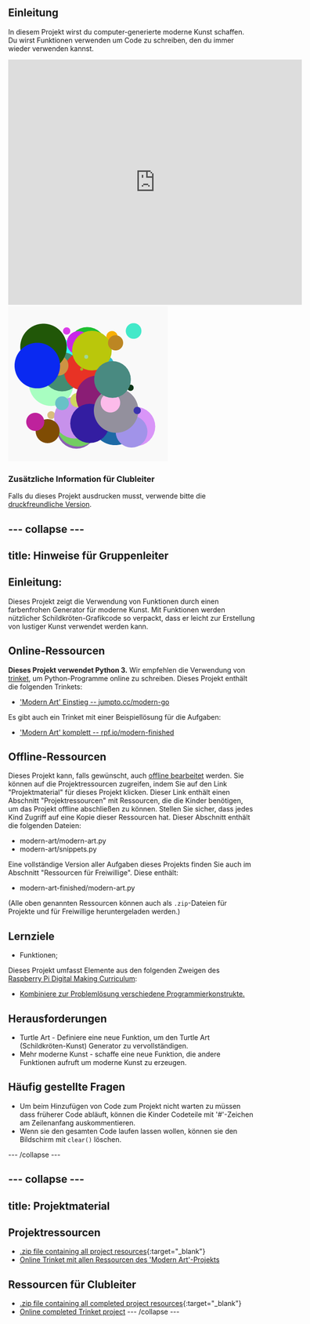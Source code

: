 ## Einleitung

In diesem Projekt wirst du computer-generierte moderne Kunst schaffen. Du wirst Funktionen verwenden um Code zu schreiben, den du immer wieder verwenden kannst.

<div class="trinket">
  <iframe src="https://trinket.io/embed/python/47bbc2fc2b?outputOnly=true&start=result" width="600" height="500" frameborder="0" marginwidth="0" marginheight="0" allowfullscreen>
  </iframe>
  <img src="images/modern-finished.png">
</div>

### Zusätzliche Information für Clubleiter

Falls du dieses Projekt ausdrucken musst, verwende bitte die [druckfreundliche Version](https://projects.raspberrypi.org/en/projects/modern-art/print).

## \--- collapse \---

## title: Hinweise für Gruppenleiter

## Einleitung:

Dieses Projekt zeigt die Verwendung von Funktionen durch einen farbenfrohen Generator für moderne Kunst. Mit Funktionen werden nützlicher Schildkröten-Grafikcode so verpackt, dass er leicht zur Erstellung von lustiger Kunst verwendet werden kann.

## Online-Ressourcen

**Dieses Projekt verwendet Python 3.** Wir empfehlen die Verwendung von [trinket](https://trinket.io/), um Python-Programme online zu schreiben. Dieses Projekt enthält die folgenden Trinkets:

* ['Modern Art' Einstieg -- jumpto.cc/modern-go](http://jumpto.cc/modern-go)

Es gibt auch ein Trinket mit einer Beispiellösung für die Aufgaben:

* ['Modern Art' komplett -- rpf.io/modern-finished](https://rpf.io/modern-finished)

## Offline-Ressourcen

Dieses Projekt kann, falls gewünscht, auch [offline bearbeitet](https://www.codeclubprojects.org/en-GB/resources/python-working-offline/) werden. Sie können auf die Projektressourcen zugreifen, indem Sie auf den Link "Projektmaterial" für dieses Projekt klicken. Dieser Link enthält einen Abschnitt "Projektressourcen" mit Ressourcen, die die Kinder benötigen, um das Projekt offline abschließen zu können. Stellen Sie sicher, dass jedes Kind Zugriff auf eine Kopie dieser Ressourcen hat. Dieser Abschnitt enthält die folgenden Dateien:

* modern-art/modern-art.py
* modern-art/snippets.py

Eine vollständige Version aller Aufgaben dieses Projekts finden Sie auch im Abschnitt "Ressourcen für Freiwillige". Diese enthält:

* modern-art-finished/modern-art.py

(Alle oben genannten Ressourcen können auch als `.zip`-Dateien für Projekte und für Freiwillige heruntergeladen werden.)

## Lernziele

* Funktionen;

Dieses Projekt umfasst Elemente aus den folgenden Zweigen des [Raspberry Pi Digital Making Curriculum](http://rpf.io/curriculum):

* [Kombiniere zur Problemlösung verschiedene Programmierkonstrukte.](https://www.raspberrypi.org/curriculum/programming/builder)

## Herausforderungen

* Turtle Art - Definiere eine neue Funktion, um den Turtle Art (Schildkröten-Kunst) Generator zu vervollständigen.
* Mehr moderne Kunst - schaffe eine neue Funktion, die andere Funktionen aufruft um moderne Kunst zu erzeugen.

## Häufig gestellte Fragen

* Um beim Hinzufügen von Code zum Projekt nicht warten zu müssen dass früherer Code abläuft, können die Kinder Codeteile mit '#'-Zeichen am Zeilenanfang auskommentieren.
* Wenn sie den gesamten Code laufen lassen wollen, können sie den Bildschirm mit `clear()` löschen. 

\--- /collapse \---

## \--- collapse \---

## title: Projektmaterial

## Projektressourcen

* [.zip file containing all project resources](http://rpf.io/p/en/modern-art-go){:target="_blank"}
* [Online Trinket mit allen Ressourcen des 'Modern Art'-Projekts](http://jumpto.cc/modern-go)

## Ressourcen für Clubleiter

* [.zip file containing all completed project resources](http://rpf.io/p/en/modern-art-get){:target="_blank"}
* [Online completed Trinket project](https://trinket.io/python/47bbc2fc2b) \--- /collapse \---